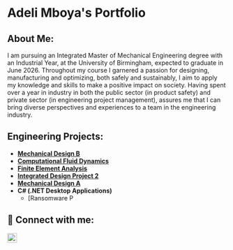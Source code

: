 <h1>Adeli Mboya's Portfolio <br/></h1>

<h2>About Me:</h2>

I am pursuing an Integrated Master of Mechanical Engineering degree with an Industrial Year, at the University of Birmingham, expected to graduate in June 2026.
Throughout my course I garnered a passion for designing, manufacturing and optimizing, both safely and sustainably, I aim to apply my knowledge and skills to make a positive impact on society. 
Having spent over a year in industry in both the public sector (in product safety) and private sector (in engineering project management), assures me that I can bring diverse perspectives and experiences to a team in the engineering industry.


<h2> Engineering Projects:</h2>

- [<b>Mechanical Design B</b>](https://github.com/joshmadakor1/Algorithms-Practice)
- [<b>Computational Fluid Dynamics</b>](https://github.com/joshmadakor1/Sentinel-Lab)
- [<b>Finite Element Analysis</b>](https://github.com/joshmadakor1/Jwipe.PowerShell)
- [<b>Integrated Design Project 2</b>](https://github.com/joshmadakor1/AD_PS)
- [<b>Mechanical Design A</b>](https://github.com/joshmadakor1/PowerShell-Integrity-FIM)
- <b>C# (.NET Desktop Applications)</b>
  - [Ransomware P

<h2> 🤳 Connect with me:</h2>


[<img align="left" alt="JoshMadakor | LinkedIn" width="22px" src="https://cdn.jsdelivr.net/npm/simple-icons@v3/icons/linkedin.svg" />][linkedin]

[linkedin]: https://www.linkedin.com/in/adeli-mboya-22aaaa253/

<!--
